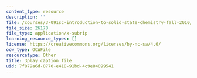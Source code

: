 ```yaml
---
content_type: resource
description: ''
file: /courses/3-091sc-introduction-to-solid-state-chemistry-fall-2010/7f879a6d0770e41891bd4c9e84099541_dbSKZx9sfsg.srt
file_size: 26178
file_type: application/x-subrip
learning_resource_types: []
license: https://creativecommons.org/licenses/by-nc-sa/4.0/
ocw_type: OCWFile
resourcetype: Other
title: 3play caption file
uid: 7f879a6d-0770-e418-91bd-4c9e84099541
---
```

